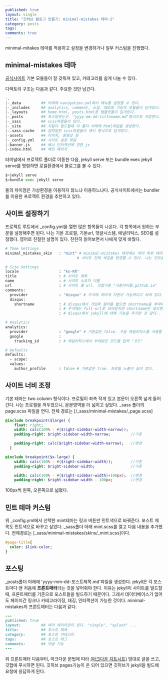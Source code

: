```yaml
---
published: true
layout: single
title: "깃허브 블로그 만들기: minimal-mistakes 테마-2"
category: posts
tags:
comments: true
---
```

minimal-mitakes 테마를 적용하고 설정을 변경하거나 일부 커스텀을 진행했다.

## minimal-mistakes 테마  

[공식사이트](https://mmistakes.github.io/minimal-mistakes/)
기본 모듈들이 잘 갖춰져 있고, 카테고리를 쉽게 나눌 수 있다. 

디렉토리 구조는 다음과 같다. 주요한 것만 남긴다.
```python
-.
|-_data         ## 아래에 navigation.yml에서 메뉴를 설정할 수 있다.
|-_includes     ## analytics, comment, 소셜, SEO등 기능적 모듈들이 담겨있다.
|-_layouts      ## home.html, posts.html등 템플릿들이 담겨있다.
|-_posts        ## 포스팅하는곳. "yyyy-mm-dd-titlename.md"형식으로 저장한다.
|-_sass         ## scss파일들이 있다.
|-_site         ## 지킬이 빌드될때 이 폴더 아래에 html파일을 생성한다.
|-.sass-cache   ## 컴파일된 scss파일들이 캐시 형식으로 담겨있다.
|-assets        ## 이미지, 동영상 등
|-_config.yml   ## 사이트 설정 파일
|-banner.js     ## 배너 인터액션에 관한 js
|-index.html    ## 메인 페이지
```

터미널에서 프로젝트 폴더로 이동한 다음, jekyll serve 또는 bundle exec jekyll serve를 명령하면 로컬환경에서 블로그를 볼 수 있다.
```bash
$>jekyll serve
$>bundle exec jekyll serve
```
둘의 차이점은 가상환경을 이용하지 않느냐 이용하느냐다. 공식사이트에서는 bundler를 이용한 프로젝트 환경을 추천하고 있다.  

## 사이트 설정하기  
프로젝트 루트에서 _config.yml을 열면 많은 항목들이 나온다. 각 항목에서 원하는 부분을 설정해주면 된다.
나는 기본 프로필, 기본url, 댓글시스템, 애널리틱스, SEO를 설정했다.
영어로 친절한 설명이 있다. 찬찬히 읽어보면서 나에게 맞게 바꿨다.

```ruby
# Thme Settings
minimal_mistakes_skin   : "mint" # minimal-mistakes 테마에는 여러 하위 테마가 있다. air, aqua, mint ... 
                                # 사이트 전체 색감을 변경할 수 있다. 나는 민트를 선택했다.

# Site Settings
locale                  : "ko-KR"
title                   : # 사이트 제목
name                    : # 사이트 소유자 이름
url                     : # 사이트 홈 url. 깃헙기준 "사용자이름.github.io"
comments:
  provider              : "disqus" # 주석에 여러개 지원이 가능하다고 씌여 있다.
  disqus:
    shortname           : # disqus에서 가입후 절차를 밟으면 shortname을 부여해준다.
                        : # 주석에는 full-url로 되어있지만 shortname만 넣으면 된다.
                        : # disqus에서 jekyll에 대해 기능을 추가한 것 같다..

# Analytics
analytics:
  provider              : "google" # 기본값은 false. 구글 애널리틱스를 사용할 것이므로 "google"을 입력.
  google                :
    tracking_id         : # 애널리틱스에서 부여받은 코드를 입력 "코드"

# Defaults
defaults:
  - scope:
  values:
    author_profile      : false # 기본값은 true. 프로필 노출이 싫어 껐다.
```

## 사이트 너비 조정
기본 테마는 two column 형식이다. 프로필이 좌측 작게 있고 본문이 오른쪽 넓게 들어간다. 나는 프로필을 꺼두었으니, 본문영역을 더 넓히고 싶었다.
_sass 폴더의 page.scss 파일을 연다. 전체 경로는 [/_sass/minimal-mistakes/_page.scss]

```sass
@include breakpoint($large) {
    float: right;
    width: calc(100% - #{$right-sidebar-width-narrow});
    padding-right: $right-sidebar-width-narrow;         //기존

    padding-right: calc($right-sidebar-width-narrow);   //변경
  }

@include breakpoint($x-large) {
    width: calc(100% - #{$right-sidebar-width});        //기존
    padding-right: $right-sidebar-width;                //기존

    width: calc(100% - #{$right-sidebar-width}+100px);  //변경
    padding-right: $right-sidebar-width - 100px;        //변경
````
100px씩 왼쪽, 오른쪽으로 넓혔다.

## 민트 테마 커스텀
위 _config.yml에서 선택한 mint테마는 링크 버튼만 민트색으로 바꿔준다. 포스트 제목도 민트색으로 바꾸고 싶었다.
_sass폴더 아래 mint.scss를 열고 다음 내용을 추가했다. 전체경로는 [_sass/minimal-mistakes/skins/_mint.scss]이다.
```sass
#page-title{
  color: $link-color;
}
```

## 포스팅
_posts폴더 아래에 'yyyy-mm-dd-포스트제목.md'파일을 생성한다.
jekyll은 각 포스트마다 맨 처음에 **프론트매터**라는 것을 넣어줘야 한다. 이유는 jekyll이 사이트를 빌드할 때, 프론트매터를 기준으로 포스트들을 빌드하기 때문이다. 그래서 데이터베이스가 없어도 페이지간 링크나 카테고라이징, 태깅, 인터랙션이 가능한 것이다.
minimal-mistakes의 프론트매터는 다음과 같다.
```ruby
---
published: true
layout:         ## 여러 레이아웃이 있다. "single", "splash" ...
title:          ## 포스트 제목
category:       ## 포스트 카테고리
tags:           ## 포스트 태그
comments:       ## 댓글 기능
---
```

위 프론트매터 다음부터, 마크다운 문법에 따라 [(마크다운 치트시트)](https://github.com/adam-p/markdown-here/wiki/Markdown-Cheatsheet) 맘대로 글을 쓰고, 깃헙에 푸시하면 된다. 깃허브 pages기능이 온 되어 있으면 깃허브가 jekyll을 빌드해 요청에 응답하게 된다.

